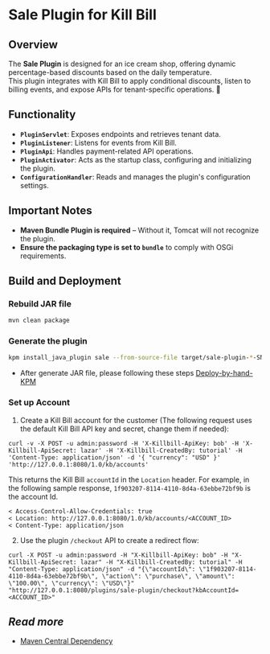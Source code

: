 # **Sale Plugin for Kill Bill**

## **Overview**

The **Sale Plugin** is designed for an ice cream shop, offering dynamic percentage-based discounts based on the daily temperature.  
This plugin integrates with Kill Bill to apply conditional discounts, listen to billing events, and expose APIs for tenant-specific operations. 🐧

## **Functionality**

- **`PluginServlet`**: Exposes endpoints and retrieves tenant data.
- **`PluginListener`**: Listens for events from Kill Bill.
- **`PluginApi`**: Handles payment-related API operations.
- **`PluginActivator`**: Acts as the startup class, configuring and initializing the plugin.
- **`ConfigurationHandler`**: Reads and manages the plugin's configuration settings.

## **Important Notes**

- **Maven Bundle Plugin is required** – Without it, Tomcat will not recognize the plugin.
- **Ensure the packaging type is set to `bundle`** to comply with OSGi requirements.

## **Build and Deployment**

### **Rebuild JAR file**

```sh
mvn clean package
```

### **Generate the plugin**

```sh
kpm install_java_plugin sale --from-source-file target/sale-plugin-*-SNAPSHOT.jar --destination <path_to_plugin_directory>
```

- After generate JAR file, please following these steps [Deploy-by-hand-KPM](https://docs.killbill.io/latest/plugin_installation#_deploying_by_hand)

### Set up Account
1. Create a Kill Bill account for the customer (The following request uses the default Kill Bill API key and secret, change them if needed):

```
curl -v -X POST -u admin:password -H 'X-Killbill-ApiKey: bob' -H 'X-Killbill-ApiSecret: lazar' -H 'X-Killbill-CreatedBy: tutorial' -H 'Content-Type: application/json' -d '{ "currency": "USD" }' 'http://127.0.0.1:8080/1.0/kb/accounts'

```

This returns the Kill Bill `accountId` in the `Location` header.
For example, in the following sample response, `1f903207-8114-4110-8d4a-63ebbe72bf9b` is the account Id.

```
< Access-Control-Allow-Credentials: true
< Location: http://127.0.0.1:8080/1.0/kb/accounts/<ACCOUNT_ID>
< Content-Type: application/json
```

2. Use the plugin `/checkout` API to create a redirect flow:

```
curl -X POST -u admin:password -H "X-Killbill-ApiKey: bob" -H "X-Killbill-ApiSecret: lazar" -H "X-Killbill-CreatedBy: tutorial" -H "Content-Type: application/json" -d "{\"accountId\": \"1f903207-8114-4110-8d4a-63ebbe72bf9b\", \"action\": \"purchase\", \"amount\": \"100.00\", \"currency\": \"USD\"}" "http://127.0.0.1:8080/plugins/sale-plugin/checkout?kbAccountId=<ACCOUNT_ID>"
```

## _Read more_

- [Maven Central Dependency](https://central.sonatype.com/search)
  
